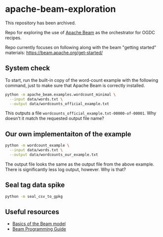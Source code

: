 # apache-beam-exploration

This repository has been archived.

Repo for exploring the use of [Apache Beam](https://beam.apache.org/) as the
orchestrator for OGDC recipes.

Repo currently focuses on following along with the beam "getting started"
materials: https://beam.apache.org/get-started/


## System check

To start, run the built-in copy of the word-count example with the following command,
just to make sure that Apache Beam is correctly installed.

```bash
python -m apache_beam.examples.wordcount_minimal \
  --input data/words.txt \
  --output data/wordcounts_official_example.txt
```

This outputs a file `wordcounts_official_example.txt-00000-of-00001`. Why doesn't it
match the requested output file name?


## Our own implementaiton of the example

```bash
python -m wordcount_example \
  --input data/words.txt \
  --output data/wordcounts_our_example.txt
```

The output file looks the same as the output file from the above example. There is
significantly less log output, however. Why is that?


## Seal tag data spike

```bash
python -m seal_csv_to_gpkg
```


## Useful resources

* [Basics of the Beam model](https://beam.apache.org/documentation/basics/)
* [Beam Programming Guide](https://beam.apache.org/documentation/programming-guide/)
